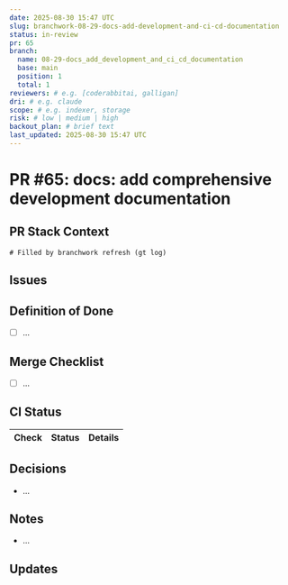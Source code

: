 ```yaml
---
date: 2025-08-30 15:47 UTC
slug: branchwork-08-29-docs-add-development-and-ci-cd-documentation
status: in-review
pr: 65
branch:
  name: 08-29-docs_add_development_and_ci_cd_documentation
  base: main
  position: 1
  total: 1
reviewers: # e.g. [coderabbitai, galligan]
dri: # e.g. claude
scope: # e.g. indexer, storage
risk: # low | medium | high
backout_plan: # brief text
last_updated: 2025-08-30 15:47 UTC
---
```


# PR #65: docs: add comprehensive development documentation

## PR Stack Context

```text
# Filled by branchwork refresh (gt log)
```

## Issues

## Definition of Done

- [ ] …

## Merge Checklist

- [ ] …

## CI Status

| Check | Status | Details |
|-------|--------|---------|

## Decisions

- …

## Notes

- …

## Updates
